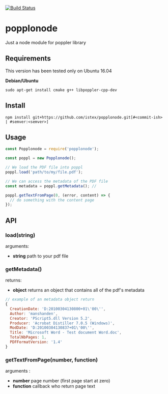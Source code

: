 [![Build Status](https://travis-ci.org/istex/popplonode.svg?branch=master)](https://travis-ci.org/istex/popplonode)

# popplonode
Just a node module for poppler library

## Requirements
This version has been tested only on Ubuntu 16.04

**Debian/Ubuntu**
```shell
sudo apt-get install cmake g++ libpoppler-cpp-dev
```

## Install
```shell
npm install git+https://github.com/istex/popplonode.git[#<commit-ish> | #semver:<semver>]
```

## Usage
```javascript
const Popplonode = require('popplonode');

const poppl = new Popplonode();

// We load the PDF file into poppl
poppl.load('path/to/my/file.pdf'); 

// We can access the metadata of the PDF file
const metadata = poppl.getMetadata(); // 

poppl.getTextFromPage(0, (error, content) => {
  // do something with the content page
});
```

## API

### load(string)
arguments: 
- **string** path to your pdf file

### getMetadata()
returns: 
- **object** returns an object that contains all of the pdf's metadata
```js
// example of an metadata object return
{ 
  CreationDate: 'D:20100304130800+01\'00\'',
  Author: 'manshanden',
  Creator: 'PScript5.dll Version 5.2',
  Producer: 'Acrobat Distiller 7.0.5 (Windows)',
  ModDate: 'D:20100304130837+01\'00\'',
  Title: 'Microsoft Word - Test document Word.doc',
  TotalNbPages: 1,
  PDFFormatVersion: '1.4'
}
```

### getTextFromPage(number, function)
arguments : 
- **number** page number (first page start at zero)
- **function** callback who return page text